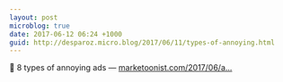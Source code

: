 ```yaml
---
layout: post
microblog: true
date: 2017-06-12 06:24 +1000
guid: http://desparoz.micro.blog/2017/06/11/types-of-annoying.html
---
```

🔗 8 types of annoying ads — [marketoonist.com/2017/06/a...](https://marketoonist.com/2017/06/annoying-ads.html)
